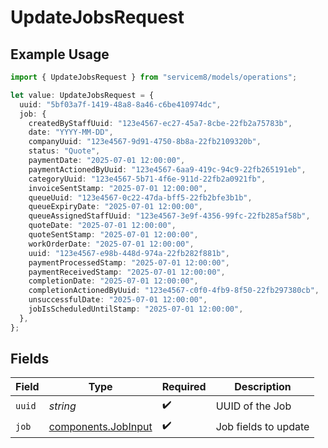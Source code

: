 # UpdateJobsRequest

## Example Usage

```typescript
import { UpdateJobsRequest } from "servicem8/models/operations";

let value: UpdateJobsRequest = {
  uuid: "5bf03a7f-1419-48a8-8a46-c6be410974dc",
  job: {
    createdByStaffUuid: "123e4567-ec27-45a7-8cbe-22fb2a75783b",
    date: "YYYY-MM-DD",
    companyUuid: "123e4567-9d91-4750-8b8a-22fb2109320b",
    status: "Quote",
    paymentDate: "2025-07-01 12:00:00",
    paymentActionedByUuid: "123e4567-6aa9-419c-94c9-22fb265191eb",
    categoryUuid: "123e4567-5b71-4f6e-911d-22fb2a0921fb",
    invoiceSentStamp: "2025-07-01 12:00:00",
    queueUuid: "123e4567-0c22-47da-bff5-22fb2bfe3b1b",
    queueExpiryDate: "2025-07-01 12:00:00",
    queueAssignedStaffUuid: "123e4567-3e9f-4356-99fc-22fb285af58b",
    quoteDate: "2025-07-01 12:00:00",
    quoteSentStamp: "2025-07-01 12:00:00",
    workOrderDate: "2025-07-01 12:00:00",
    uuid: "123e4567-e98b-448d-974a-22fb282f881b",
    paymentProcessedStamp: "2025-07-01 12:00:00",
    paymentReceivedStamp: "2025-07-01 12:00:00",
    completionDate: "2025-07-01 12:00:00",
    completionActionedByUuid: "123e4567-c0f0-4fb9-8f50-22fb297380cb",
    unsuccessfulDate: "2025-07-01 12:00:00",
    jobIsScheduledUntilStamp: "2025-07-01 12:00:00",
  },
};
```

## Fields

| Field                                                      | Type                                                       | Required                                                   | Description                                                |
| ---------------------------------------------------------- | ---------------------------------------------------------- | ---------------------------------------------------------- | ---------------------------------------------------------- |
| `uuid`                                                     | *string*                                                   | :heavy_check_mark:                                         | UUID of the Job                                            |
| `job`                                                      | [components.JobInput](../../models/components/jobinput.md) | :heavy_check_mark:                                         | Job fields to update                                       |